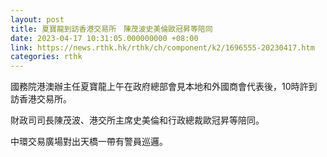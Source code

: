 ```yaml
---
layout: post
title: 夏寶龍到訪香港交易所　陳茂波史美倫歐冠昇等陪同
date: 2023-04-17 10:31:05.000000000 +08:00
link: https://news.rthk.hk/rthk/ch/component/k2/1696555-20230417.htm
categories: rthk
---
```


國務院港澳辦主任夏寶龍上午在政府總部會見本地和外國商會代表後，10時許到訪香港交易所。

財政司司長陳茂波、港交所主席史美倫和行政總裁歐冠昇等陪同。

中環交易廣場對出天橋一帶有警員巡邏。
